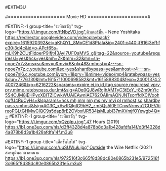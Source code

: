#EXTM3U

#====================      Movie HD   =====================#

#EXTINF:-1 group-title="ระทึกขวัญ" tvg-logo="https://i.imgur.com/ftNbzVD.jpg",ติวเตอร์หื่น - Nene Yoshitaka
https://redirector.googlevideo.com/videoplayback?expire=1615920392&ei=qKhQYL_8MoCE1d8PtaIa&ip=2401:c440::f816:3eff:fe30:3d4c&id=o-APcf65s-mLK9h2CUtFldperP9Ifjt43AyI7UFOaMVS_g&itag=22&source=youtube&requiressl=yes&hcs=yes&mh=Zk&mm=32&mn=sn-npoe7n7z&ms=su&mv=u&mvi=6&pl=48&rmhost=r4---sn-npoe7n7z.c.youtube.com&sc=yes&shardbypass=yes&smhost=r4---sn-npoe7nl6.c.youtube.com&vprv=1&prv=1&mime=video/mp4&ratebypass=yes&dur=7776.130&lmt=1615711000698582&mt=1615898304&fexp=24001374,24007246&txp=6216222&sparams=expire,ei,ip,id,itag,source,requiressl,vprv,prv,mime,ratebypass,dur,lmt&sig=AOq0QJ8wRgIhAMTyC3tEeY_-8Zm9nYIc5S4OJM8jEHPyxXBITZlCwkWUAiEAwniAE762OAIImAQNJNTsorffdXCIVoohgofU4RuCyHs=&lsparams=hcs,mh,mm,mn,ms,mv,mvi,pl,rmhost,sc,shardbypass,smhost&lsig=AG3C_xAwRQIgIG9bH2_zm5Qs5I0ETCnwNrmvu2CUEVAireoPGLtGHMwCIQC9s5dap8rE2OVbxfJR534jsMLubI37mXVmjfOYewgb4Q==
#EXTINF:-1 group-title="ระทึกขวัญ" tvg-logo="https://i.imgur.com/xQzplpu.jpg",47 Hours (2019)
https://lb1.one3up.com/hls/d3ff4328d4a878b8d3a1b428afdfa14f/d3ff4328d4a878b8d3a1b428afdfa14f.m3u8

#EXTINF:-1 group-title="แอ็คชั่นไซไฟ" tvg-logo="https://i.imgur.com/uuSUWuk.jpg",Outside the Wire Netflix (2021) สมรภูมินอกลวดหนาม
https://lb1.one3up.com/hls/972516f3c665f8d38dc80e0865b231e5/972516f3c665f8d38dc80e0865b231e5.m3u8
